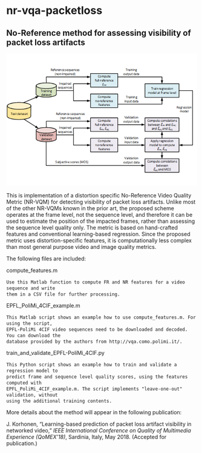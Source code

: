 # nr-vqa-packetloss
## No-Reference method for assessing visibility of packet loss artifacts

![NR-VQA Flowchart](https://github.com/jarikorhonen/nr-vqa-packetloss/blob/master/nr_vqa_qomex2018.png "NR-VQA Flowchart")

This is implementation of a distortion specific No-Reference Video Quality Metric (NR-VQM) 
for detecting visibility of packet loss artifacts. Unlike most of the other NR-VQMs known 
in the prior art, the proposed scheme operates at the frame level, not the sequence level, 
and therefore it can be used to estimate the position of the impacted frames, rather than 
assessing the sequence level quality only. The metric is based on hand-crafted features and 
conventional learning-based regression. Since the proposed metric uses distortion-specific 
features, it is computationally less complex than most general purpose video and image quality 
metrics.

The following files are included:

compute_features.m
    
    Use this Matlab function to compute FR and NR features for a video sequence and write
    them in a CSV file for further processing.
    
EPFL_PoliMi_4CIF_example.m

    This Matlab script shows an example how to use compute_features.m. For using the script,
    EPFL-PoliMi 4CIF video sequences need to be downloaded and decoded. You can download the
    database provided by the authors from http://vqa.como.polimi.it/.
    
train_and_validate_EPFL-PoliMi_4CIF.py

    This Python script shows an example how to train and validate a regression model to 
    predict frame and sequence level quality scores, using the features computed with
    EPFL_PoliMi_4CIF_example.m. The script implements "leave-one-out" validation, without
    using the additional training contents.

More details about the method will appear in the following publication:

J. Korhonen, “Learning-based prediction of packet loss artifact visibility in networked video,” 
*IEEE International Conference on Quality of Multimedia Experience (QoMEX’18)*, Sardinia, Italy, 
May 2018. (Accepted for publication.)
